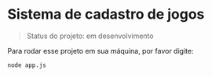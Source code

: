 <h1>Sistema de cadastro de jogos</h1>

> Status do projeto: em desenvolvimento

Para rodar esse projeto em sua máquina, por favor digite:
```
node app.js
```
